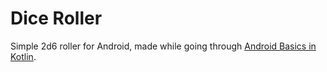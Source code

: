 # Dice Roller
Simple 2d6 roller for Android, made while going through [Android Basics in Kotlin](https://developer.android.com/courses/android-basics-kotlin/unit-1).
